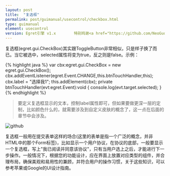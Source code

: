```yaml
---
layout: post
title:  "复选框"
permalink: post/guimanual/usecontrol/checkbox.html
type: guimanual
element: usecontrol
version: Egret引擎 v1.x        特别鸣谢<a href="https://github.com/NeoGuo/" target="_blank">郭少瑞</a>同学撰写此文档
---
```


复选框(egret.gui.CheckBox)其实跟ToggleButton非常相似，只是样子换了而已。当它被选中，selected属性将变为true，反之则是false。示例：

{% highlight java  %}
var cbx:egret.gui.CheckBox = new egret.gui.CheckBox();
cbx.addEventListener(egret.Event.CHANGE,this.btnTouchHandler,this);
cbx.label = "选择我1";
this.addElement(cbx);
private btnTouchHandler(evt:egret.Event):void {
    console.log(evt.target.selected);
}
{% endhighlight %}

> 要定义复选框显示的文本，控制label属性即可，但如果要做更深一层的定制，比如颜色什么的，就需要涉及到自定义皮肤的概念了，这一点在后面的章节中会涉及。

![github]({{site.baseurl}}/assets/img/checkbox.png "Egret")

复选框一般用在提交表单这样的场合(这里的表单是指一个广泛的概念，并非HTML中的那个Form标签)，比如显示一个用户协议，在协议的底部，一般要显示一个复选框，写上"我已阅读并同意该协议"，只有当用户选上之后，才能进行下一步操作。一般情况下，根据您的功能设计，应在界面上放置对应类型的组件，并合理布局，确保美观和易用性的兼顾，并符合用户的操作习惯，关于这些知识，可以参考苹果或Google的UI设计指南。